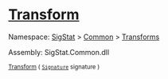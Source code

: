 # [Transform](./ComponentExtraction-100663565.md)

Namespace: [SigStat]() > [Common](./../../README.md) > [Transforms](./../README.md)

Assembly: SigStat.Common.dll

<sub>[Transform](./ComponentExtraction-100663565.md) ( [`Signature`](./../../Signature.md) signature )</sub>              <sub></sub>
